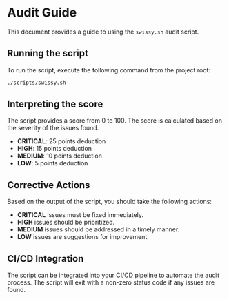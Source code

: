 # Audit Guide

This document provides a guide to using the `swissy.sh` audit script.

## Running the script

To run the script, execute the following command from the project root:

```bash
./scripts/swissy.sh
```

## Interpreting the score

The script provides a score from 0 to 100. The score is calculated based on the severity of the issues found.

- **CRITICAL**: 25 points deduction
- **HIGH**: 15 points deduction
- **MEDIUM**: 10 points deduction
- **LOW**: 5 points deduction

## Corrective Actions

Based on the output of the script, you should take the following actions:

- **CRITICAL** issues must be fixed immediately.
- **HIGH** issues should be prioritized.
- **MEDIUM** issues should be addressed in a timely manner.
- **LOW** issues are suggestions for improvement.

## CI/CD Integration

The script can be integrated into your CI/CD pipeline to automate the audit process. The script will exit with a non-zero status code if any issues are found.
